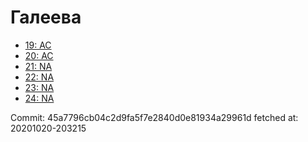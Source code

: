 # Галеева
- [19: AC](19.md)
- [20: AC](20.md)
- [21: NA](21.md)
- [22: NA](22.md)
- [23: NA](23.md)
- [24: NA](24.md)

Commit: 45a7796cb04c2d9fa5f7e2840d0e81934a29961d
 fetched at: 20201020-203215
